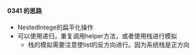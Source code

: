 #### 0341 的思路

- NestedIntege的扁平化操作
- 可以使用递归，重复调用helper方法，或者使用栈进行模拟
  - 栈的模拟需要注意使list的反方向进行。因为系统栈是正方向